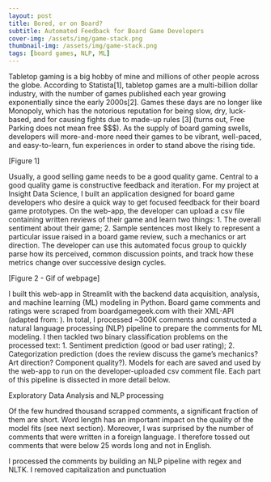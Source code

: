 ```yaml
---
layout: post
title: Bored, or on Board?
subtitle: Automated Feedback for Board Game Developers
cover-img: /assets/img/game-stack.png
thumbnail-img: /assets/img/game-stack.png
tags: [board games, NLP, ML]
---
```


Tabletop gaming is a big hobby of mine and millions of other people across the globe. According to Statista[1], tabletop games are a multi-billion dollar industry, with the number of games published each year growing exponentially since the early 2000s[2]. Games these days are no longer like Monopoly, which has the notorious reputation for being slow, dry, luck-based, and for causing fights due to made-up rules [3] (turns out, Free Parking does not mean free $$$). As the supply of board gaming swells, developers will more-and-more need their games to be vibrant, well-paced, and easy-to-learn, fun experiences in order to stand above the rising tide.

[Figure 1]

Usually, a good selling game needs to be a good quality game. Central to a good quality game is constructive feedback and iteration. For my project at Insight Data Science, I built an application designed for board game developers who desire a quick way to get focused feedback for their board game prototypes. On the web-app, the developer can upload a csv file containing written reviews of their game and learn two things: 1. The overall sentiment about their game; 2. Sample sentences most likely to represent a particular issue raised in a board game review, such a mechanics or art direction. The developer can use this automated focus group to quickly parse how its perceived, common discussion points, and track how these metrics change over successive design cycles.

[Figure 2 - Gif of webpage]

I built this web-app in Streamlit with the backend data acquisition, analysis, and machine learning (ML) modeling in Python. Board game comments and ratings were scraped from boardgamegeek.com with their XML-API (adapted from: ). In total, I processed ~300K comments and constructed a natural language processing (NLP) pipeline to prepare the comments for ML modeling. I then tackled two binary classification problems on the processed text: 1. Sentiment prediction (good or bad user rating); 2. Categorization prediction (does the review discuss the game’s mechanics? Art direction? Component quality?). Models for each are saved and used by the web-app to run on the developer-uploaded csv comment file. Each part of this pipeline is dissected in more detail below.

Exploratory Data Analysis and NLP processing

Of the few hundred thousand scrapped comments, a significant fraction of them are short. Word length has an important impact on the quality of the model fits (see next section). Moreover, I was surprised by the number of comments that were written in a foreign language. I therefore tossed out comments that were below 25 words long and not in English.

I processed the comments by building an NLP pipeline with regex and NLTK. I removed capitalization and punctuation 
